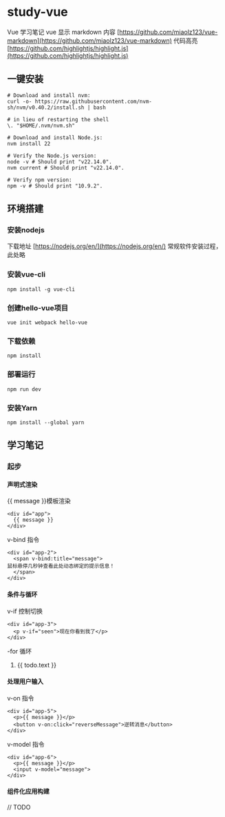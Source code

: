 # study-vue #
Vue 学习笔记
vue 显示 markdown 内容 [https://github.com/miaolz123/vue-markdown](https://github.com/miaolz123/vue-markdown)
代码高亮 [https://github.com/highlightjs/highlight.js](https://github.com/highlightjs/highlight.js)



## 一键安装

```
# Download and install nvm:
curl -o- https://raw.githubusercontent.com/nvm-sh/nvm/v0.40.2/install.sh | bash

# in lieu of restarting the shell
\. "$HOME/.nvm/nvm.sh"

# Download and install Node.js:
nvm install 22

# Verify the Node.js version:
node -v # Should print "v22.14.0".
nvm current # Should print "v22.14.0".

# Verify npm version:
npm -v # Should print "10.9.2".

```

## 环境搭建 ##

### 安装nodejs  ###
下载地址 [https://nodejs.org/en/](https://nodejs.org/en/)
常规软件安装过程，此处略

### 安装vue-cli  ###
    npm install -g vue-cli

### 创建hello-vue项目 ###
    vue init webpack hello-vue

### 下载依赖 ###
    npm install

### 部署运行 ###
    npm run dev

### 安装Yarn

```
npm install --global yarn
```



## 学习笔记 ##

### 起步 ###

#### 声明式渲染 ####

{{ message }}模板渲染

    <div id="app">
      {{ message }}
    </div>

v-bind 指令

    <div id="app-2">
      <span v-bind:title="message">
    鼠标悬停几秒钟查看此处动态绑定的提示信息！
      </span>
    </div>

#### 条件与循环 ####

v-if 控制切换

    <div id="app-3">
      <p v-if="seen">现在你看到我了</p>
    </div>

-for 循环

<div id="app-4">
  <ol>
<li v-for="todo in todos">
  {{ todo.text }}
</li>
  </ol>
</div>

#### 处理用户输入 ####

v-on 指令

    <div id="app-5">
      <p>{{ message }}</p>
      <button v-on:click="reverseMessage">逆转消息</button>
    </div>

v-model 指令

    <div id="app-6">
      <p>{{ message }}</p>
      <input v-model="message">
    </div>


#### 组件化应用构建 ####
// TODO
